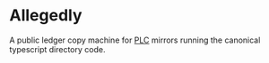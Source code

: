 # Allegedly

A public ledger copy machine for [PLC](https://github.com/did-method-plc/did-method-plc) mirrors running the canonical typescript directory code.
